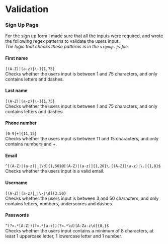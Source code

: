 # Validation
### Sign Up Page
For the sign up form I made sure that all the inputs were required, and wrote the following regex patterns to validate the users input:<br>
*The logic that checks these patterns is in the `signup.js` file.*

#### First name
`[(A-Z)|(a-z)|\-]{1,75}`<br>
Checks whether the users input is between 1 and 75 characters, and only contains letters and dashes.

#### Last name
`[(A-Z)|(a-z)|\-]{1,75}`<br>
Checks whether the users input is between 1 and 75 characters, and only contains letters and dashes.

#### Phone number
`[0-9|+]{11,15}`<br>
Checks whether the users input is between 11 and 15 characters, and only contains numbers and +.

#### Email
`^[(A-Z)|(a-z)|_|\d]{1,50}@[(A-Z)|(a-z)]{1,20}\.[(A-Z)|(a-z)|\.]{1,8}$`<br>
Checks whether the users input is a valid email.

#### Username
`[(A-Z)|(a-z)|_|\-|\d]{3,50}`<br>
Checks whether the users input is between 3 and 50 characters, and only contains letters, numbers, underscores and dashes.

#### Passwords
`^(?=.*[A-Z])(?=.*[a-z])(?=.*\d)[A-Za-z\d]{8,}$`<br>
Checks whether the users input contains a minimum of 8 characters, at least 1 uppercase letter, 1 lowercase letter and 1 number.
